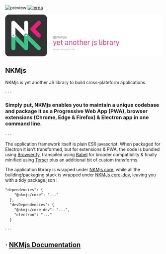 ![preview](https://img.shields.io/badge/-alpha-3ec188.svg)
[![lerna](https://img.shields.io/badge/maintained%20with-lerna-cc00ff.svg)](https://lerna.js.org/)

![NKMjs][logo]

## **NKMjs**

NKMjs is yet another JS library to build cross-plateform applications.  

· · ·
### **Simply put, NKMjs enables you to maintain a unique codebase and package it as a Progressive Web App (PWA), browser extensions (Chrome, Edge & Firefox) & Electron app in one command line.**  
· · ·

The application framework itself is plain ES6 javascript. When packaged for Electron it isn't transformed, but for extensions & PWA, the code is bundled using [Browserify](http://browserify.org/), transpiled using [Babel](https://babeljs.io/) for broader compatibility & finally minified using [Terser](https://github.com/terser/terser) plus an additional bit of custom transforms. 

The application library is wrapped under [NKMjs core](https://github.com/Nebukam/nkmjs/tree/main/packages/nkmjs-core), while all the building/packaging stack is wrapped under [NKMJs core-dev](https://github.com/Nebukam/nkmjs/tree/main/packages/nkmjs-core-dev), leaving you with a tidy package.json :

<pre class="prettyprint" data-title="Install nkmjs-core"><code>"dependencies": {
    "@nkmjs/core": "..."
  },
  "devDependencies": {
    "@nkmjs/core-dev": "...",
    "electron": "..."
  }
</code></pre>
· · ·
## · [NKMjs Documentation](https://nebukam.github.io/nkmjs/documentation/)

[logo]: https://github.com/Nebukam/nkmjs/raw/main/bin/nkmjs-monorepo-logo.png "nkmjs-logo"